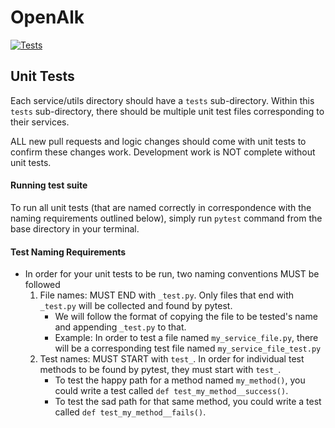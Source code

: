 # OpenAlk

[![Tests](https://github.com/ebbcarbon/openalk/actions/workflows/main.yml/badge.svg?branch=main)](https://github.com/ebbcarbon/openalk/actions)

## Unit Tests
Each service/utils directory should have a `tests` sub-directory. Within this `tests` sub-directory, there should be multiple unit test files corresponding to their services.

ALL new pull requests and logic changes should come with unit tests to confirm these changes work. Development work is NOT complete without unit tests.

#### Running test suite
To run all unit tests (that are named correctly in correspondence with the naming requirements outlined below), simply run `pytest` command from the base directory in your terminal.

#### Test Naming Requirements
* In order for your unit tests to be run, two naming conventions MUST be followed
    1. File names: MUST END with `_test.py`. Only files that end with `_test.py` will be collected and found by pytest.
        * We will follow the format of copying the file to be tested's name and appending `_test.py` to that.
        * Example: In order to test a file named `my_service_file.py`, there will be a corresponding test file named `my_service_file_test.py`
    2. Test names: MUST START with `test_`. In order for individual test methods to be found by pytest, they must start with `test_`.
        * To test the happy path for a method named `my_method()`, you could write a test called `def test_my_method__success()`.
        * To test the sad path for that same method, you could write a test called `def test_my_method__fails()`.
